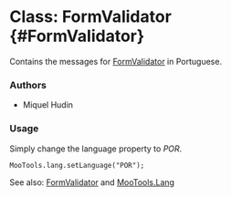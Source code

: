 Class: FormValidator {#FormValidator}
=====================================

Contains the messages for [FormValidator][] in Portuguese.

### Authors

* Miquel Hudin

### Usage

Simply change the language property to *POR*.

	MooTools.lang.setLanguage("POR");

See also: [FormValidator][] and [MooTools.Lang][]

[FormValidator]: http://www.mootools.net/docs/more/Forms/FormValidator#FormValidator
[MooTools.Lang]: http://www.mootools.net/docs/more/Core/MooTools.Lang